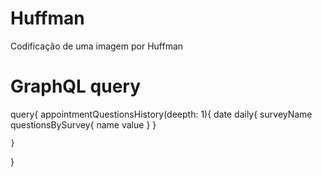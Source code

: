 # Huffman
Codificação de uma imagem por Huffman

# GraphQL query

query{
    appointmentQuestionsHistory(deepth: 1){
        date
        daily{
            surveyName
            questionsBySurvey{
                name
                value
            }
        }
                                                                                                                         
    }
}
